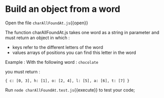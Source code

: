 # Build an object from a word

Open the file `charAllFoundAt.js`{{open}}

The function charAllFoundAt.js takes one word as a string in parameter and must return an object in which : 
- keys refer to the different letters of the word
- values arrays of positions you can find this letter in the word  

Example :
With the following word :
`chocolate`

you must return :

`
{
  c: [0, 3],
  h: [1],
  o: [2, 4],
  l: [5],
  a: [6],
  t: [7]
}
` 

Run `node charAllFoundAt.test.js`{{execute}} to test your code;